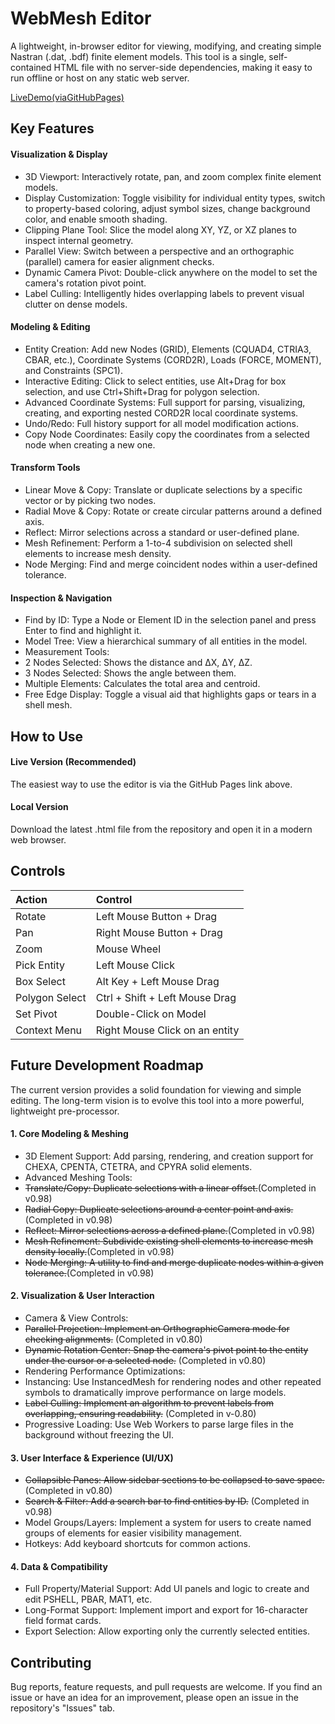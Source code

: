 # WebMesh Editor

A lightweight, in-browser editor for viewing, modifying, and creating simple Nastran (.dat, .bdf) finite element models. This tool is a single, self-contained HTML file with no server-side dependencies, making it easy to run offline or host on any static web server.

[LiveDemo(viaGitHubPages)](https://valladarex.github.io/WebMesh-Editor/WebMeshEditorv0.98.html)

## Key Features

#### Visualization & Display
* 3D Viewport: Interactively rotate, pan, and zoom complex finite element models.
* Display Customization: Toggle visibility for individual entity types, switch to property-based coloring, adjust symbol sizes, change background color, and enable smooth shading.
* Clipping Plane Tool: Slice the model along XY, YZ, or XZ planes to inspect internal geometry.
* Parallel View: Switch between a perspective and an orthographic (parallel) camera for easier alignment checks.
* Dynamic Camera Pivot: Double-click anywhere on the model to set the camera's rotation pivot point.
* Label Culling: Intelligently hides overlapping labels to prevent visual clutter on dense models.

#### Modeling & Editing
* Entity Creation: Add new Nodes (GRID), Elements (CQUAD4, CTRIA3, CBAR, etc.), Coordinate Systems (CORD2R), Loads (FORCE, MOMENT), and Constraints (SPC1).
* Interactive Editing: Click to select entities, use Alt+Drag for box selection, and use Ctrl+Shift+Drag for polygon selection.
* Advanced Coordinate Systems: Full support for parsing, visualizing, creating, and exporting nested CORD2R local coordinate systems.
* Undo/Redo: Full history support for all model modification actions.
* Copy Node Coordinates: Easily copy the coordinates from a selected node when creating a new one.

#### Transform Tools
* Linear Move & Copy: Translate or duplicate selections by a specific vector or by picking two nodes.
* Radial Move & Copy: Rotate or create circular patterns around a defined axis.
* Reflect: Mirror selections across a standard or user-defined plane.
* Mesh Refinement: Perform a 1-to-4 subdivision on selected shell elements to increase mesh density.
* Node Merging: Find and merge coincident nodes within a user-defined tolerance.

#### Inspection & Navigation
* Find by ID: Type a Node or Element ID in the selection panel and press Enter to find and highlight it.
* Model Tree: View a hierarchical summary of all entities in the model.
* Measurement Tools:
* 2 Nodes Selected: Shows the distance and ΔX, ΔY, ΔZ.
* 3 Nodes Selected: Shows the angle between them.
* Multiple Elements: Calculates the total area and centroid.
* Free Edge Display: Toggle a visual aid that highlights gaps or tears in a shell mesh.

## How to Use

#### Live Version (Recommended)
The easiest way to use the editor is via the GitHub Pages link above.

#### Local Version
Download the latest .html file from the repository and open it in a modern web browser.

## Controls
| Action | Control |
| :--- | :--- |
| Rotate | Left Mouse Button + Drag |
| Pan | Right Mouse Button + Drag |
| Zoom | Mouse Wheel |
| Pick Entity | Left Mouse Click |
| Box Select | Alt Key + Left Mouse Drag |
| Polygon Select | Ctrl + Shift + Left Mouse Drag |
| Set Pivot | Double-Click on Model |
| Context Menu | Right Mouse Click on an entity |

## Future Development Roadmap
The current version provides a solid foundation for viewing and simple editing. The long-term vision is to evolve this tool into a more powerful, lightweight pre-processor.

#### 1. Core Modeling & Meshing
* 3D Element Support: Add parsing, rendering, and creation support for CHEXA, CPENTA, CTETRA, and CPYRA solid elements.
* Advanced Meshing Tools:
* ~~Translate/Copy: Duplicate selections with a linear offset.~~(Completed in v0.98) 
* ~~Radial Copy: Duplicate selections around a center point and axis.~~(Completed in v0.98)
* ~~Reflect: Mirror selections across a defined plane.~~(Completed in v0.98)
* ~~Mesh Refinement: Subdivide existing shell elements to increase mesh density locally.~~(Completed in v0.98)
* ~~Node Merging: A utility to find and merge duplicate nodes within a given tolerance.~~(Completed in v0.98)

#### 2. Visualization & User Interaction
* Camera & View Controls:
* ~~Parallel Projection: Implement an OrthographicCamera mode for checking alignments.~~ (Completed in v0.80)
* ~~Dynamic Rotation Center: Snap the camera's pivot point to the entity under the cursor or a selected node.~~ (Completed in v0.80)
* Rendering Performance Optimizations:
* Instancing: Use InstancedMesh for rendering nodes and other repeated symbols to dramatically improve performance on large models.
* ~~Label Culling: Implement an algorithm to prevent labels from overlapping, ensuring readability.~~ (Completed in v-0.80)
* Progressive Loading: Use Web Workers to parse large files in the background without freezing the UI.

#### 3. User Interface & Experience (UI/UX)
* ~~Collapsible Panes: Allow sidebar sections to be collapsed to save space.~~ (Completed in v0.80)
* ~~Search & Filter: Add a search bar to find entities by ID.~~ (Completed in v0.98)
* Model Groups/Layers: Implement a system for users to create named groups of elements for easier visibility management.
* Hotkeys: Add keyboard shortcuts for common actions.

#### 4. Data & Compatibility
* Full Property/Material Support: Add UI panels and logic to create and edit PSHELL, PBAR, MAT1, etc.
* Long-Format Support: Implement import and export for 16-character field format cards.
* Export Selection: Allow exporting only the currently selected entities.

## Contributing
Bug reports, feature requests, and pull requests are welcome. If you find an issue or have an idea for an improvement, please open an issue in the repository's "Issues" tab.
